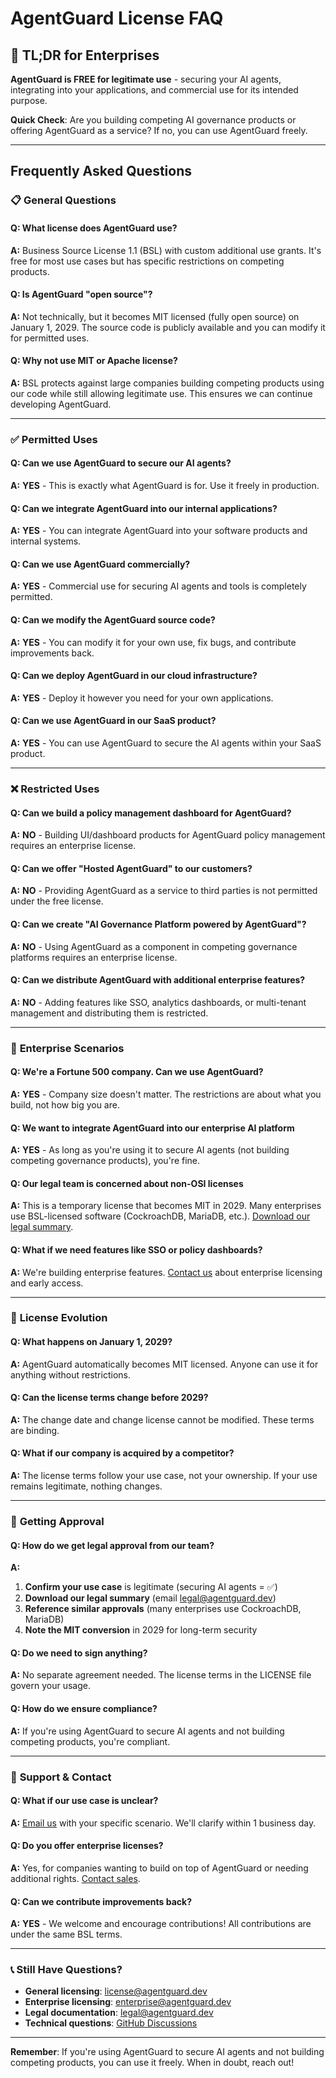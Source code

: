 # AgentGuard License FAQ

## 🚀 TL;DR for Enterprises

**AgentGuard is FREE for legitimate use** - securing your AI agents, integrating into your applications, and commercial use for its intended purpose.

**Quick Check**: Are you building competing AI governance products or offering AgentGuard as a service? If no, you can use AgentGuard freely.

---

## Frequently Asked Questions

### 📋 **General Questions**

#### Q: What license does AgentGuard use?

**A:** Business Source License 1.1 (BSL) with custom additional use grants. It's free for most use cases but has specific restrictions on competing products.

#### Q: Is AgentGuard "open source"?

**A:** Not technically, but it becomes MIT licensed (fully open source) on January 1, 2029. The source code is publicly available and you can modify it for permitted uses.

#### Q: Why not use MIT or Apache license?

**A:** BSL protects against large companies building competing products using our code while still allowing legitimate use. This ensures we can continue developing AgentGuard.

---

### ✅ **Permitted Uses**

#### Q: Can we use AgentGuard to secure our AI agents?

**A:** **YES** - This is exactly what AgentGuard is for. Use it freely in production.

#### Q: Can we integrate AgentGuard into our internal applications?

**A:** **YES** - You can integrate AgentGuard into your software products and internal systems.

#### Q: Can we use AgentGuard commercially?

**A:** **YES** - Commercial use for securing AI agents and tools is completely permitted.

#### Q: Can we modify the AgentGuard source code?

**A:** **YES** - You can modify it for your own use, fix bugs, and contribute improvements back.

#### Q: Can we deploy AgentGuard in our cloud infrastructure?

**A:** **YES** - Deploy it however you need for your own applications.

#### Q: Can we use AgentGuard in our SaaS product?

**A:** **YES** - You can use AgentGuard to secure the AI agents within your SaaS product.

---

### ❌ **Restricted Uses**

#### Q: Can we build a policy management dashboard for AgentGuard?

**A:** **NO** - Building UI/dashboard products for AgentGuard policy management requires an enterprise license.

#### Q: Can we offer "Hosted AgentGuard" to our customers?

**A:** **NO** - Providing AgentGuard as a service to third parties is not permitted under the free license.

#### Q: Can we create "AI Governance Platform powered by AgentGuard"?

**A:** **NO** - Using AgentGuard as a component in competing governance platforms requires an enterprise license.

#### Q: Can we distribute AgentGuard with additional enterprise features?

**A:** **NO** - Adding features like SSO, analytics dashboards, or multi-tenant management and distributing them is restricted.

---

### 🏢 **Enterprise Scenarios**

#### Q: We're a Fortune 500 company. Can we use AgentGuard?

**A:** **YES** - Company size doesn't matter. The restrictions are about what you build, not how big you are.

#### Q: We want to integrate AgentGuard into our enterprise AI platform

**A:** **YES** - As long as you're using it to secure AI agents (not building competing governance products), you're fine.

#### Q: Our legal team is concerned about non-OSI licenses

**A:** This is a temporary license that becomes MIT in 2029. Many enterprises use BSL-licensed software (CockroachDB, MariaDB, etc.). [Download our legal summary](mailto:legal@agentguard.dev).

#### Q: What if we need features like SSO or policy dashboards?

**A:** We're building enterprise features. [Contact us](mailto:enterprise@agentguard.dev) about enterprise licensing and early access.

---

### 🔄 **License Evolution**

#### Q: What happens on January 1, 2029?

**A:** AgentGuard automatically becomes MIT licensed. Anyone can use it for anything without restrictions.

#### Q: Can the license terms change before 2029?

**A:** The change date and change license cannot be modified. These terms are binding.

#### Q: What if our company is acquired by a competitor?

**A:** The license terms follow your use case, not your ownership. If your use remains legitimate, nothing changes.

---

### 💼 **Getting Approval**

#### Q: How do we get legal approval from our team?

**A:**

1. **Confirm your use case** is legitimate (securing AI agents = ✅)
2. **Download our legal summary** (email legal@agentguard.dev)
3. **Reference similar approvals** (many enterprises use CockroachDB, MariaDB)
4. **Note the MIT conversion** in 2029 for long-term security

#### Q: Do we need to sign anything?

**A:** No separate agreement needed. The license terms in the LICENSE file govern your usage.

#### Q: How do we ensure compliance?

**A:** If you're using AgentGuard to secure AI agents and not building competing products, you're compliant.

---

### 🤝 **Support & Contact**

#### Q: What if our use case is unclear?

**A:** [Email us](mailto:license@agentguard.dev) with your specific scenario. We'll clarify within 1 business day.

#### Q: Do you offer enterprise licenses?

**A:** Yes, for companies wanting to build on top of AgentGuard or needing additional rights. [Contact sales](mailto:enterprise@agentguard.dev).

#### Q: Can we contribute improvements back?

**A:** **YES** - We welcome and encourage contributions! All contributions are under the same BSL terms.

---

### 📞 **Still Have Questions?**

- **General licensing**: license@agentguard.dev
- **Enterprise licensing**: enterprise@agentguard.dev
- **Legal documentation**: legal@agentguard.dev
- **Technical questions**: [GitHub Discussions](https://github.com/zamoore/agentguard-node/discussions)

---

**Remember**: If you're using AgentGuard to secure AI agents and not building competing products, you can use it freely. When in doubt, reach out!
